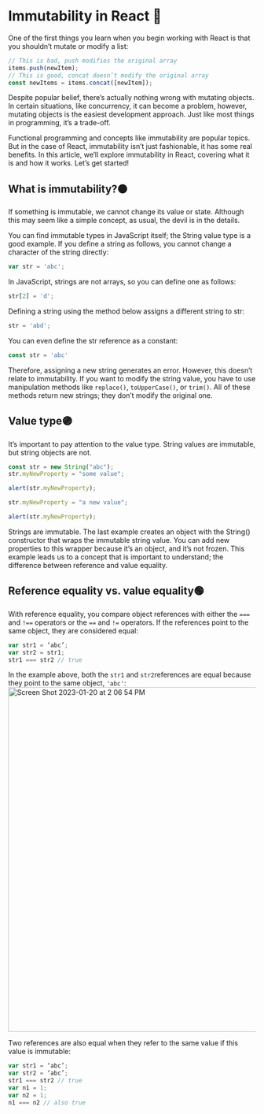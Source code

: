 # Immutability in React 📌

One of the first things you learn when you begin working with React is that you shouldn’t mutate or modify a list:

```javascript
// This is bad, push modifies the original array
items.push(newItem);
// This is good, concat doesn’t modify the original array
const newItems = items.concat([newItem]);
```
Despite popular belief, there’s actually nothing wrong with mutating objects. In certain situations, like concurrency, it can become a problem, however, mutating objects is the easiest development approach. Just like most things in programming, it’s a trade-off.

Functional programming and concepts like immutability are popular topics. But in the case of React, immutability isn’t just fashionable, it has some real benefits. In this article, we’ll explore immutability in React, covering what it is and how it works. Let’s get started!

## <b>What is immutability?🟠</b>

If something is immutable, we cannot change its value or state. Although this may seem like a simple concept, as usual, the devil is in the details.

You can find immutable types in JavaScript itself; the String value type is a good example. If you define a string as follows, you cannot change a character of the string directly:

```javascript
var str = 'abc';
```
In JavaScript, strings are not arrays, so you can define one as follows:

```javascript
str[2] = 'd';
```
Defining a string using the method below assigns a different string to str:
```javascript
str = 'abd';
```
You can even define the str reference as a constant:
```javascript
const str = 'abc'
```
Therefore, assigning a new string generates an error. However, this doesn’t relate to immutability. If you want to modify the string value, you have to use manipulation methods like <code>replace()</code>, <code>toUpperCase()</code>, or <code>trim()</code>. All of these methods return new strings; they don’t modify the original one.

## <b>Value type🟣</b>

It’s important to pay attention to the value type. String values are immutable, but string objects are not.

```javascript
const str = new String("abc");
str.myNewProperty = "some value";

alert(str.myNewProperty);

str.myNewProperty = "a new value";

alert(str.myNewProperty);
```
Strings are immutable. The last example creates an object with the String() constructor that wraps the immutable string value. You can add new properties to this wrapper because it’s an object, and it’s not frozen. This example leads us to a concept that is important to understand; the difference between reference and value equality.

## <b>Reference equality vs. value equality🟢</b>

With reference equality, you compare object references with either the <code>===</code> and <code>!==</code> operators or the <code>==</code> and <code>!=</code> operators. If the references point to the same object, they are considered equal:

```javascript
var str1 = ‘abc’;
var str2 = str1;
str1 === str2 // true
```
In the example above, both the <code>str1</code> and <code>str2</code>references are equal because they point to the same object, <code>'abc'</code>:
<img width="700" alt="Screen Shot 2023-01-20 at 2 06 54 PM" src="https://user-images.githubusercontent.com/96326525/213646878-b040cbac-f16c-4b26-80d2-a11cbb55fedd.png">

Two references are also equal when they refer to the same value if this value is immutable:

```javascript
var str1 = ‘abc’;
var str2 = ‘abc’;
str1 === str2 // true
var n1 = 1;
var n2 = 1;
n1 === n2 // also true
```